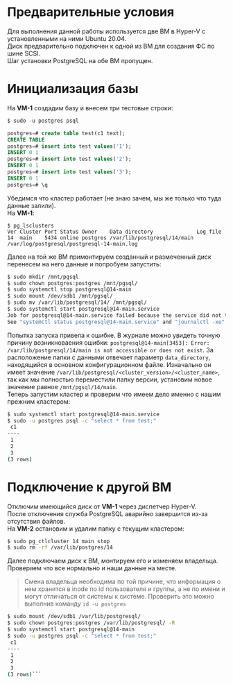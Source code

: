 # Предварительные условия
Для выполнения данной работы используется две ВМ в Hyper-V с установленными на ними Ubuntu 20.04.  
Диск предварительно подключен к одной из ВМ для создания ФС по шине SCSI.  
Шаг установки PostgreSQL на обе ВМ пропущен.
# Инициализация базы
На **VM-1** создадим базу и внесем три тестовые строки:
```sql
$ sudo -u postgres psql

postgres=# create table test(c1 text);
CREATE TABLE
postgres=# insert into test values('1');
INSERT 0 1
postgres=# insert into test values('2');
INSERT 0 1
postgres=# insert into test values('3');
INSERT 0 1
postgres=# \q
```
Убедимся что кластер работает (не знаю зачем, мы же только что туда данные залили).  
На **VM-1**:
```
$ pg_lsclusters
Ver Cluster Port Status Owner    Data directory              Log file
14  main    5434 online postgres /var/lib/postgresql/14/main /var/log/postgresql/postgresql-14-main.log
```
Далее на той же ВМ примонтируем созданный и размеченный диск перенесем на него данные и попробуем запустить:
```bash
$ sudo mkdir /mnt/pgsql
$ sudo chown postgres:postgres /mnt/pgsql/
$ sudo systemctl stop postgresql@14-main
$ sudo mount /dev/sdb1 /mnt/pgsql/
$ sudo mv /var/lib/postgresql/14/ /mnt/pgsql/
$ sudo systemctl start postgresql@14-main.service
Job for postgresql@14-main.service failed because the service did not take the steps required by its unit configuration.
See "systemctl status postgresql@14-main.service" and "journalctl -xe" for details.
```
Попытка запуска привела к ошибке. В журнале можно увидеть точную причину возникноваения ошибки: `postgresql@14-main[3453]: Error: /var/lib/postgresql/14/main is not accessible or does not exist`.
За расположение папки с данными отвечает параметр `data_directory`, находящийся в основном конфигурационном файле. Изначально он имеет значение `/var/lib/postgresql/<cluster_version>/<cluster_name>`, так как мы полностью переместили папку версии, установим новое значение равное `/mnt/pgsql/14/main`.  
Теперь запустим кластер и проверим что имеем дело именно с нашим прежним кластером:
```bash
$ sudo systemctl start postgresql@14-main.service
$ sudo -u postgres psql -c "select * from test;"
 c1
----
 1
 2
 3
(3 rows)
```
# Подключение к другой ВМ
Отключим имеющийся диск от **VM-1** через диспетчер Hyper-V.  
После отключения служба PostgreSQL аварийно завершится из-за отсутствия файлов.  
На **VM-2** остановим и удалим папку с текущим кластером:
```bash
$ sudo pg_ctlcluster 14 main stop
$ sudo rm -rf /var/lib/postgres/14
```
Далее подключаем диск к ВМ, монтируем его и изменяем владельца. Проверяем что все нормально и наши данные на месте.
>Смена владельца необходима по той причине, что информация о нем хранится в inode по id пользователя и группы, а не по имени и могут отличаться от системы к системе. Проверить это можно выполнив команду `id -u postgres`
```bash
$ sudo mount /dev/sdb1 /var/lib/postgresql/
$ sudo chown postgres:postgres /var/lib/postgresql/ -R
$ sudo systemctl start postgresql@14-main
$ sudo -u postgres psql -c "select * from test;"
 c1
----
 1
 2
 3
(3 rows)```